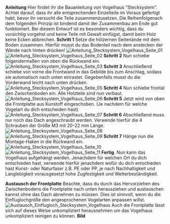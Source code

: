 __Anleitung__ Hier findet ihr die Bauanleitung von Vogelhaus "Stecksystem". Achtet darauf, dass ihr alle entsprechenden Einzelteile im Voraus gefertigt habt, bevor ihr versucht die Teile zusammenzusetzen. Die Reihenfolgenach dem folgenden Prinzip ist bindend damit der Zusammenbau am Ende gut funktioniert. Bei diesem Entwurf ist es besonders wichtig, dass du vorsichtig vorgehst und keine Teile mit Gewalt einfügst, damit beim Holz keine Ecken abbrechen. 
__Schritt 1__ Setze die hölzernen Seitenände mit dem Boden zusammen. Hierfür musst du das Bodenteil nach dem anstecken der Wände nach hinten drücken!
![Anleitung_Stecksystem_Vogelhaus_Seite_01](https://github.com/user-attachments/assets/95d1b437-159e-4c52-97f8-68c0fef3b007)
![Anleitung_Stecksystem_Vogelhaus_Seite_02](https://github.com/user-attachments/assets/92736873-3b60-4fec-a040-3055359be043)
__Schritt 2__ Nun schiebe folgendermaßen von oben die Rückwand ein. 
![Anleitung_Stecksystem_Vogelhaus_Seite_03](https://github.com/user-attachments/assets/b3210180-c945-4633-b785-908338f672ff)
__Schritt 3__ Anschließend schiebe von vorne die Frontwand in das Gebilde bis zum Anschlag, sodass sie automatisch nach unten einrastet. Gegebenfalls musst du die Vorderwand leicht nach unten drücken.
![Anleitung_Stecksystem_Vogelhaus_Seite_05](https://github.com/user-attachments/assets/0483cb7f-49da-4567-9a65-32327133340a)
__Schritt 4__ Nun schiebe frontal den Zwischenboden ein. Alle Holzteile sind nun verbaut. 
![Anleitung_Stecksystem_Vogelhaus_Seite_06](https://github.com/user-attachments/assets/48cb22c7-ecf6-4f34-ba7c-2a33c61352f0)
__Schritt 5__ Jetzt wird von oben die Frontplatte aus Kunstoff eingeschoben. (Je nachdem für welche Vogelart du dich entscheiden hast)
![Anleitung_Stecksystem_Vogelhaus_Seite_07](https://github.com/user-attachments/assets/5cae4a50-8c95-4e8d-97c7-6540df6de4a2)
__Schritt 6__ Abschließend muss nur noch das Dach angeschraubt werden. Verwende hierfür die 4 Schrauben der Größe M3 mit 20-22 mm Länge. 
![Anleitung_Stecksystem_Vogelhaus_Seite_08](https://github.com/user-attachments/assets/1c2ed824-7b11-4f15-b632-11b5b945cea8)
![Anleitung_Stecksystem_Vogelhaus_Seite_09](https://github.com/user-attachments/assets/0e99a082-c997-4576-86cc-a48096b57a43)
__Schritt 7__ Hänge nun die Montage-Haken in die Rückwand ein. 
![Anleitung_Stecksystem_Vogelhaus_Seite_10](https://github.com/user-attachments/assets/34474efe-856e-492a-a211-aff596877754)
![Anleitung_Stecksystem_Vogelhaus_Seite_11](https://github.com/user-attachments/assets/302d4b72-c820-4eec-b4e2-c06cacdc0ffb)
__Fertig__. Nun kann das Vogelhaus aufgehängt werden. Jenachdem für welchen Ort du dich entschieden hast, verwende hierfür jenachdem wofür du dich entschieden hast Kunst- oder
Naturfaser z.B. PE oder PP, je nach Nachhaltigkeit und Langlebigkeit vorausgesetzt hohe Zugfestigkeit und Wetterbeständigkeit. 

__Austausch der Frontplatte__
Beachte, dass du durch das Hervorziehen des Zwischenbodens die Frontplatte nach unten herausziehen und austauschen kannst ohne das Dach abnehnen zu müssen. Dies ist sinnvoll, wenn du die Einfluglochgröße den angesprochenen Vogelarten anpassen willst.  
![Austausch_Einflugloch_Stecksystem_Vogelhaus](https://github.com/user-attachments/assets/1e52f86b-e560-4580-a623-feb1731c7c45)
Auch die Frontplatte lässt sich auf dieses Weise unkompliziert herausnehmen um das Vogelhaus unkompliziert reinigen zu können. 
__Bild__
